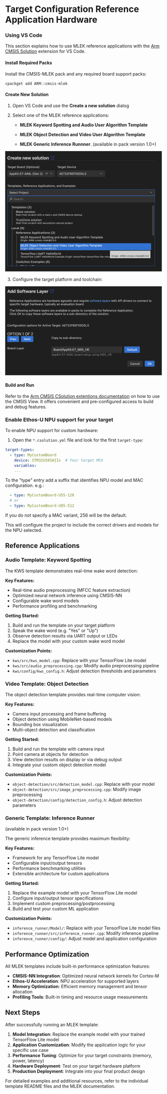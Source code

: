 # Target Configuration Reference Application Hardware

<!-- markdownlint-disable MD013 -->
<!-- markdownlint-disable MD036 -->

### Using VS Code

This section explains how to use MLEK reference applications with the [Arm CMSIS Solution](https://marketplace.visualstudio.com/items?itemName=Arm.cmsis-csolution) extension for VS Code.

#### Install Required Packs

Install the CMSIS-MLEK pack and any required board support packs:

```shell
cpackget add ARM::cmsis-mlek
```

#### Create New Solution

1. Open VS Code and use the **Create a new solution** dialog
2. Select one of the MLEK reference applications:

   - **MLEK Keyword Spotting and Audio User Algorithm Template**

   - **MLEK Object Detection and Video User Algorithm Template** 

   - **MLEK Generic Inference Runnner**. (available in pack version 1.0+)


![Select MLEK Template](images/SelectMLEKTemplate.png)


3. Configure the target platform and toolchain:

![Configure MLEK Solution](images/ConfigureMLEKSolution.png)

#### Build and Run

Refer to the [Arm CMSIS CSolution extentions documentation](https://marketplace.visualstudio.com/items?itemName=Arm.cmsis-csolution#cmsis-view) on how to use the CMSIS View. It offers convenient and pre-configured access to build and debug features. 

### Enable Ethos-U NPU support for your target

To enable NPU support for custom hardware:

1. Open the `*.csolution.yml` file and look for the first `target-type`:

```yml
target-types:
  - type: MyCustomBoard
    device: STM32U585AIIx  # Your target MCU
    variables:
    ...
```
To the "type" entry add a suffix that identifies NPU model and MAC configuration. e.g.:
```yml
  - type: MyCustomBoard-U55-128 
  # or 
  - type: MyCustomBoard-U85-512
```
If you do not specify a MAC variant, 256 will be the default. 


This will configure the project to include the correct drivers and models for the NPU selected.

## Reference Applications

### Audio Template: Keyword Spotting

The KWS template demonstrates real-time wake word detection:

**Key Features:**

- Real-time audio preprocessing (MFCC feature extraction)
- Optimized neural network inference using CMSIS-NN
- Configurable wake word models
- Performance profiling and benchmarking

**Getting Started:**

1. Build and run the template on your target platform
2. Speak the wake word (e.g. "Yes" or "Up")
3. Observe detection results via UART output or LEDs
4. Replace the model with your custom wake word model

**Customization Points:**

- `kws/src/kws_model.cpp`: Replace with your TensorFlow Lite model
- `kws/src/audio_preprocessing.cpp`: Modify audio preprocessing pipeline  
- `kws/config/kws_config.h`: Adjust detection thresholds and parameters

### Video Template: Object Detection

The object detection template provides real-time computer vision:

**Key Features:**

- Camera input processing and frame buffering
- Object detection using MobileNet-based models
- Bounding box visualization
- Multi-object detection and classification

**Getting Started:**

1. Build and run the template with camera input
2. Point camera at objects for detection
3. View detection results on display or via debug output
4. Integrate your custom object detection model

**Customization Points:**

- `object-detection/src/detection_model.cpp`: Replace with your model
- `object-detection/src/image_preprocessing.cpp`: Modify image preprocessing
- `object-detection/config/detection_config.h`: Adjust detection parameters

### Generic Template: Inference Runner 
(available in pack version 1.0+)

The generic inference template provides maximum flexibility:

**Key Features:**

- Framework for any TensorFlow Lite model
- Configurable input/output tensors
- Performance benchmarking utilities
- Extensible architecture for custom applications

**Getting Started:**

1. Replace the example model with your TensorFlow Lite model
2. Configure input/output tensor specifications
3. Implement custom preprocessing/postprocessing
4. Build and test your custom ML application

**Customization Points:**

- `inference_runner/Model/`: Replace with your TensorFlow Lite model files
- `inference_runner/src/inference_runner.cpp`: Modify inference pipeline
- `inference_runner/config/`: Adjust model and application configuration

## Performance Optimization

All MLEK templates include built-in performance optimization features:

- **CMSIS-NN Integration**: Optimized neural network kernels for Cortex-M
- **Ethos-U Acceleration**: NPU acceleration for supported layers
- **Memory Optimization**: Efficient memory management and tensor allocation
- **Profiling Tools**: Built-in timing and resource usage measurements


## Next Steps

After successfully running an MLEK template:

1. **Model Integration**: Replace the example model with your trained TensorFlow Lite model
2. **Application Customization**: Modify the application logic for your specific use case  
3. **Performance Tuning**: Optimize for your target constraints (memory, power, latency)
4. **Hardware Deployment**: Test on your target hardware platform
5. **Production Deployment**: Integrate into your final product design

For detailed examples and additional resources, refer to the individual template README files and the MLEK documentation.


